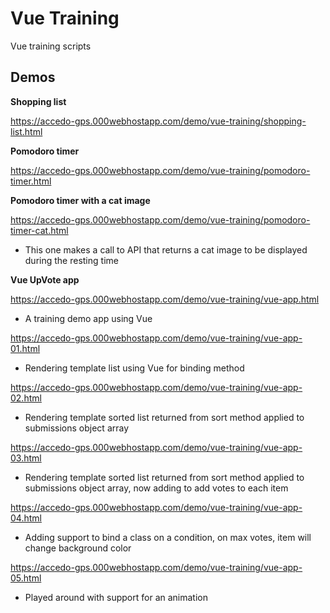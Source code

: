 # Vue Training
 Vue training scripts
 
## Demos

**Shopping list**

https://accedo-gps.000webhostapp.com/demo/vue-training/shopping-list.html

**Pomodoro timer**

https://accedo-gps.000webhostapp.com/demo/vue-training/pomodoro-timer.html

**Pomodoro timer with a cat image**

https://accedo-gps.000webhostapp.com/demo/vue-training/pomodoro-timer-cat.html

- This one makes a call to API that returns a cat image to be displayed during the resting time

**Vue UpVote app**

https://accedo-gps.000webhostapp.com/demo/vue-training/vue-app.html

- A training demo app using Vue

https://accedo-gps.000webhostapp.com/demo/vue-training/vue-app-01.html

- Rendering template list using Vue for binding method

https://accedo-gps.000webhostapp.com/demo/vue-training/vue-app-02.html

- Rendering template sorted list returned from sort method applied to submissions object array

https://accedo-gps.000webhostapp.com/demo/vue-training/vue-app-03.html

- Rendering template sorted list returned from sort method applied to submissions object array, now adding to add votes to each item

https://accedo-gps.000webhostapp.com/demo/vue-training/vue-app-04.html

- Adding support to bind a class on a condition, on max votes, item will change background color

https://accedo-gps.000webhostapp.com/demo/vue-training/vue-app-05.html

- Played around with support for an animation